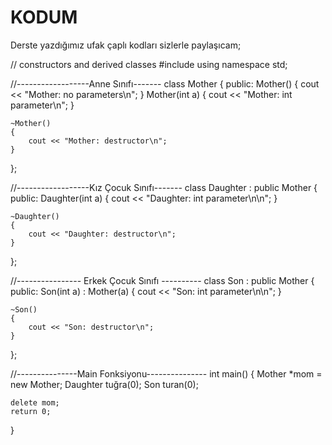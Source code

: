 # KODUM
Derste yazdığımız ufak çaplı kodları sizlerle paylaşıcam;








// constructors and derived classes
#include <iostream>
using namespace std;






//------------------Anne Sınıfı-------
class Mother {
public:
	Mother()
	{
		cout << "Mother: no parameters\n";
	}
	Mother(int a)
	{
		cout << "Mother: int parameter\n";
	}

	~Mother()
	{
		cout << "Mother: destructor\n";
	}
};








//------------------Kız Çocuk Sınıfı-------
class Daughter : public Mother {
public:
	Daughter(int a)
	{
		cout << "Daughter: int parameter\n\n";
	}

	~Daughter()
	{
		cout << "Daughter: destructor\n";
	}

};





//---------------- Erkek Çocuk Sınıfı ----------
class Son : public Mother {
public:
	Son(int a) : Mother(a)
	{
		cout << "Son: int parameter\n\n";
	}

	~Son()
	{
		cout << "Son: destructor\n";
	}
};





//---------------Main Fonksiyonu---------------
int main()
{
	Mother *mom = new Mother;
	Daughter tuğra(0);
	Son turan(0);

	delete mom;
	return 0;
}




